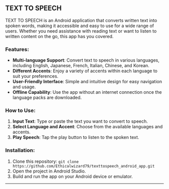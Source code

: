 
## TEXT TO SPEECH

TEXT TO SPEECH is an Android application that converts written text into spoken words, making it accessible and easy to use for a wide range of users. Whether you need assistance with reading text or want to listen to written content on the go, this app has you covered.

### Features:
- **Multi-language Support**: Convert text to speech in various languages, including English, Japanese, French, Italian, Chinese, and Korean.
- **Different Accents**: Enjoy a variety of accents within each language to suit your preferences.
- **User-Friendly Interface**: Simple and intuitive design for easy navigation and usage.
- **Offline Capability**: Use the app without an internet connection once the language packs are downloaded.

### How to Use:
1. **Input Text**: Type or paste the text you want to convert to speech.
2. **Select Language and Accent**: Choose from the available languages and accents.
3. **Play Speech**: Tap the play button to listen to the spoken text.

### Installation:
1. Clone this repository: `git clone https://github.com/Ethicalwizard79/texttospeech_android_app.git`
2. Open the project in Android Studio.
3. Build and run the app on your Android device or emulator.

---
